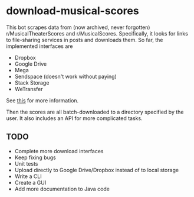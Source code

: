 # download-musical-scores

This bot scrapes data from (now archived, never forgotten) r/MusicalTheaterScores and r/MusicalScores. 
Specifically, it looks for links to file-sharing services in posts and downloads them. So far, the implemented interfaces are
* Dropbox
* Google Drive
* Mega
* Sendspace (doesn't work without paying)
* Stack Storage
* WeTransfer

See [this](src/main/java/com/github/a2435191/download_musical_scores/downloaders/implementations/interface_hist.md) for more information.

Then the scores are all batch-downloaded to a directory specified by the user. It also includes an API for more complicated tasks.

## TODO

* Complete more download interfaces
* Keep fixing bugs
* Unit tests
* Upload directly to Google Drive/Dropbox instead of to local storage
* Write a CLI
* Create a GUI
* Add more documentation to Java code
